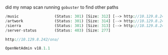 did my nmap scan
running `gobuster` to find other paths

```php
/music                (Status: 301) [Size: 312] [--> http://10.129.8.242/music/]
/artwork              (Status: 301) [Size: 314] [--> http://10.129.8.242/artwork/]
/sierra               (Status: 301) [Size: 313] [--> http://10.129.8.242/sierra/]
/server-status        (Status: 403) [Size: 277]
```

```php
http://10.129.8.242/ona/

OpenNetAdmin v18.1.1
```

